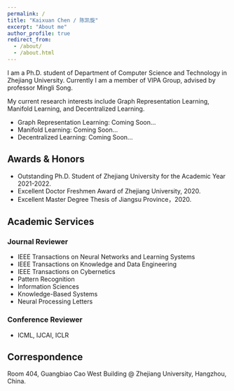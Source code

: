 ```yaml
---
permalink: /
title: "Kaixuan Chen / 陈凯旋"
excerpt: "About me"
author_profile: true
redirect_from: 
  - /about/
  - /about.html
---
```

I am a Ph.D. student of Department of Computer Science and Technology in Zhejiang University. Currently I am a member of VIPA Group, advised by professor Mingli Song.
<!-- ## Research Interest -->
My current research interests include Graph Representation Learning, Manifold Learning, and Decentralized Learning.

- Graph Representation Learning: Coming Soon...
- Manifold Learning: Coming Soon...
- Decentralized Learning: Coming Soon...

## Awards & Honors

- Outstanding Ph.D. Student of Zhejiang University for the Academic Year 2021-2022.
- Excellent Doctor Freshmen Award of Zhejiang University, 2020.
- Excellent Master Degree Thesis of Jiangsu Province，2020.

## Academic Services

### Journal Reviewer

- IEEE Transactions on Neural Networks and Learning Systems
- IEEE Transactions on Knowledge and Data Engineering
- IEEE Transactions on Cybernetics
- Pattern Recognition
- Information Sciences
- Knowledge-Based Systems
- Neural Processing Letters

### Conference Reviewer

- ICML, IJCAI, ICLR



## Correspondence

Room 404, Guangbiao Cao West Building @ Zhejiang University, Hangzhou, China.


<script type='text/javascript' id='clustrmaps' src='//cdn.clustrmaps.com/map_v2.js?cl=ffffff&w=a&t=n&d=ogcbmCVoGxvGElqx_ps4f9ALd10Y-dWQgyglSl-WzHM'></script>